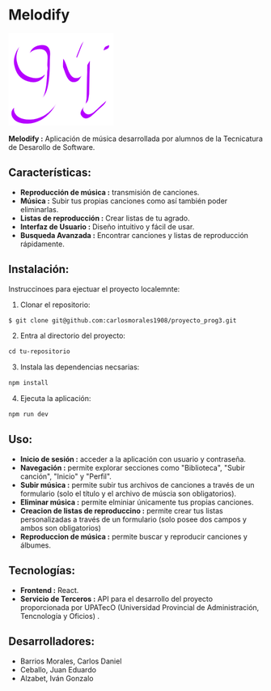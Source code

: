 # Melodify

![](public\minilogo3.png)

**Melodify :** Aplicación de música desarrollada por alumnos de la Tecnicatura de Desarollo de Software.

## Características:

- **Reproducción de música :** transmisión de canciones.
- **Música :** Subir tus propias canciones como así también poder eliminarlas.
- **Listas de reproducción :** Crear listas de tu agrado.
- **Interfaz de Usuario :** Diseño intuitivo y fácil de usar.
- **Busqueda Avanzada :** Encontrar canciones y listas de reproducción rápidamente.

## Instalación:

Instruccinoes para ejectuar el proyecto localemnte:

1. Clonar el repositorio:
```markdown
$ git clone git@github.com:carlosmorales1908/proyecto_prog3.git
```

2. Entra al directorio del proyecto:
```markdown
cd tu-repositorio
```

3. Instala las dependencias necsarias:
```markdown
npm install
```

4. Ejecuta la aplicación:
```markdown
npm run dev 
```
## Uso:

- **Inicio de sesión :** acceder a la aplicación con usuario y contraseña.
- **Navegación :** permite explorar secciones como "Biblioteca", "Subir canción", "Inicio" y "Perfil".
- **Subir música :** permite subir tus archivos de canciones a través de un formulario (solo el título y el archivo de múscia son obligatorios).
- **Eliminar música :** permite elminiar únicamente tus propias canciones.
- **Creacion de listas de reproduccino :** permite crear tus listas personalizadas a través de un formulario (solo posee dos campos y ambos son obligatorios)
- **Reproduccion de música :** permite buscar y reproducir canciones y álbumes.

## Tecnologías:

- **Frontend :** React.
- **Servicio de Terceros :** API para el desarrollo del proyecto proporcionada por UPATecO (Universidad Provincial de Administración, Tencnología y Oficios) .

## Desarrolladores:

- Barrios Morales, Carlos Daniel
- Ceballo, Juan Eduardo
- Alzabet, Iván Gonzalo